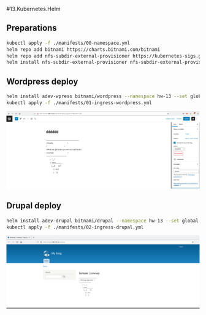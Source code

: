 #13.Kubernetes.Helm

## Preparations
```bash
kubectl apply -f ./manifests/00-namespace.yml
helm repo add bitnami https://charts.bitnami.com/bitnami
helm repo add nfs-subdir-external-provisioner https://kubernetes-sigs.github.io/nfs-subdir-external-provisioner
helm install nfs-subdir-external-provisioner nfs-subdir-external-provisioner/nfs-subdir-external-provisioner --set nfs.server=192.168.37.105 --set nfs.path=/mnt/IT-Academy/nfs-data/sa2-20-22/ArtsiomDziavitski --namespace hw-13
```

## Wordpress deploy
```bash
helm install adev-wpress bitnami/wordpress --namespace hw-13 --set global.storageClass=nfs-client,wordpressUsername=wp_admin,wordpressPassword=$Password,mariadb.auth.rootPassword=$Password
kubectl apply -f ./manifests/01-ingress-wordpress.yml
```
![Wordpress screen](Screenshot_20220531_221234.png)


## Drupal deploy
```bash
helm install adev-drupal bitnami/drupal --namespace hw-13 --set global.storageClass=nfs-client,drupalUsername=dp_admin,drupalPassword=$Password,mariadb.auth.rootPassword=$Password
kubectl apply -f ./manifests/02-ingress-drupal.yml
```
![Drupal screen](Screenshot_20220531_232811.png)

